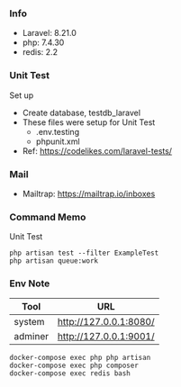### Info
- Laravel: 8.21.0
- php: 7.4.30
- redis: 2.2

### Unit Test
Set up
- Create database, testdb_laravel
- These files were setup for Unit Test
  - .env.testing
  - phpunit.xml
- Ref: https://codelikes.com/laravel-tests/

### Mail
- Mailtrap: https://mailtrap.io/inboxes

### Command Memo
Unit Test
```
php artisan test --filter ExampleTest
php artisan queue:work
```

### Env Note
| Tool    | URL                    |
| ------- | ---------------------- |
| system  | http://127.0.0.1:8080/ |
| adminer | http://127.0.0.1:9001/ |

```
docker-compose exec php php artisan
docker-compose exec php composer
docker-compose exec redis bash
```